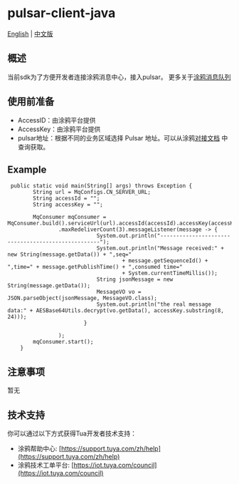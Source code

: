 # pulsar-client-java

[English](README.md) | [中文版](README_cn.md)
## 概述
当前sdk为了方便开发者连接涂鸦消息中心，接入pulsar。
更多关于[涂鸦消息队列](https://developer.tuya.com/cn/docs/iot/open-api/message-service/message-service?id=K95zu0nzdw9cd) 
## 使用前准备
* AccessID：由涂鸦平台提供
* AccessKey：由涂鸦平台提供
* pulsar地址：根据不同的业务区域选择 Pulsar 地址。可以从涂鸦[对接文档](https://developer.tuya.com/cn/docs/iot/open-api/message-service/message-service?id=K95zu0nzdw9cd) 中查询获取。

## Example
```
 public static void main(String[] args) throws Exception {
        String url = MqConfigs.CN_SERVER_URL;
        String accessId = "";
        String accessKey = "";

        MqConsumer mqConsumer = MqConsumer.build().serviceUrl(url).accessId(accessId).accessKey(accessKey)
                .maxRedeliverCount(3).messageListener(message -> {
                            System.out.println("---------------------------------------------------");
                            System.out.println("Message received:" + new String(message.getData()) + ",seq="
                                    + message.getSequenceId() + ",time=" + message.getPublishTime() + ",consumed time="
                                    + System.currentTimeMillis());
                            String jsonMessage = new String(message.getData());
                            MessageVO vo = JSON.parseObject(jsonMessage, MessageVO.class);
                            System.out.println("the real message data:" + AESBase64Utils.decrypt(vo.getData(), accessKey.substring(8, 24)));
                        }

                );
        mqConsumer.start();
    }

```

## 注意事项
暂无

## 技术支持

你可以通过以下方式获得Tua开发者技术支持：

- 涂鸦帮助中心: [https://support.tuya.com/zh/help](https://support.tuya.com/zh/help)
- 涂鸦技术工单平台: [https://iot.tuya.com/council](https://iot.tuya.com/council)
